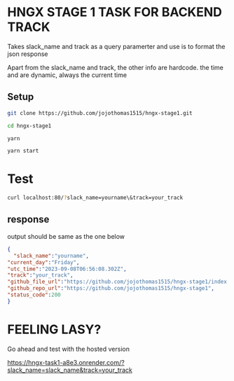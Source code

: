 # HNGX STAGE 1 TASK FOR BACKEND TRACK

Takes slack_name and track as a query paramerter and use is to format the json response

Apart from the slack_name and track, the other info are hardcode.
the time and are dynamic, always the current time

## Setup

```bash
git clone https://github.com/jojothomas1515/hngx-stage1.git

cd hngx-stage1

yarn

yarn start
```

# Test

```bash
curl localhost:80/?slack_name=yourname\&track=your_track
```

## response
output should be same as the one below
```json
{
  "slack_name":"yourname",
"current_day":"Friday",
"utc_time":"2023-09-08T06:56:08.302Z",
"track":"your_track",
"github_file_url":"https://github.com/jojothomas1515/hngx-stage1/index.js",
"github_repo_url":"https://github.com/jojothomas1515/hngx-stage1",
"status_code":200
}
```

# FEELING LASY?

Go ahead and test with the hosted version

https://hngx-task1-a8e3.onrender.com/?slack_name=slack_name&track=your_track
